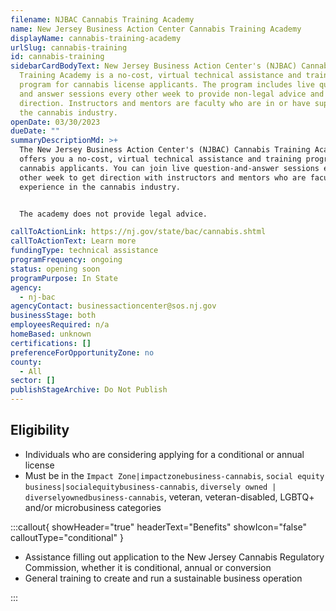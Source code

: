 ```yaml
---
filename: NJBAC Cannabis Training Academy
name: New Jersey Business Action Center Cannabis Training Academy
displayName: cannabis-training-academy
urlSlug: cannabis-training
id: cannabis-training
sidebarCardBodyText: New Jersey Business Action Center's (NJBAC) Cannabis
  Training Academy is a no-cost, virtual technical assistance and training
  program for cannabis license applicants. The program includes live question
  and answer sessions every other week to provide non-legal advice and
  direction. Instructors and mentors are faculty who are in or have supported
  the cannabis industry.
openDate: 03/30/2023
dueDate: ""
summaryDescriptionMd: >+
  The New Jersey Business Action Center's (NJBAC) Cannabis Training Academy
  offers you a no-cost, virtual technical assistance and training program for
  cannabis applicants. You can join live question-and-answer sessions every
  other week to get direction with instructors and mentors who are faculty with
  experience in the cannabis industry. 


  The academy does not provide legal advice.

callToActionLink: https://nj.gov/state/bac/cannabis.shtml
callToActionText: Learn more
fundingType: technical assistance
programFrequency: ongoing
status: opening soon
programPurpose: In State
agency:
  - nj-bac
agencyContact: businessactioncenter@sos.nj.gov
businessStage: both
employeesRequired: n/a
homeBased: unknown
certifications: []
preferenceForOpportunityZone: no
county:
  - All
sector: []
publishStageArchive: Do Not Publish
---
```


## Eligibility

- Individuals who are considering applying for a conditional or annual license
- Must be in the `Impact Zone|impactzonebusiness-cannabis`, `social equity business|socialequitybusiness-cannabis`, `diversely owned | diverselyownedbusiness-cannabis`, veteran, veteran-disabled, LGBTQ+ and/or microbusiness categories

:::callout{ showHeader="true" headerText="Benefits" showIcon="false" calloutType="conditional" }

- Assistance filling out application to the New Jersey Cannabis Regulatory Commission, whether it is conditional, annual or conversion
- General training to create and run a sustainable business operation

:::
